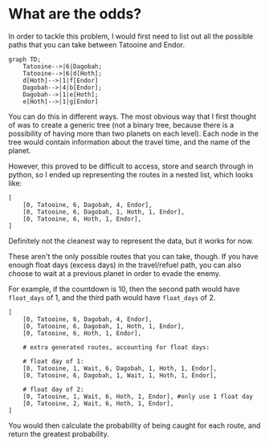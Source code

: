 
# What are the odds?

In order to tackle this problem, I would first need to list out all the possible paths that you can take between Tatooine and Endor. 

```mermaid
graph TD;
	Tatooine-->|6|Dagobah;
    Tatooine-->|6|d[Hoth];
    d[Hoth]-->|1|f[Endor]
    Dagobah-->|4|b[Endor];
    Dagobah-->|1|e[Hoth];
    e[Hoth]-->|1|g[Endor]
```

You can do this in different ways. The most obvious way that I first thought of was to create a generic tree (not a binary tree, because there is a possibility of having more than two planets on each level). Each node in the tree would contain information about the travel time, and the name of the planet.  

However, this proved to be difficult to access, store and search through in python, so I ended up representing the routes in a nested list, which looks like:
```
[
	[0, Tatooine, 6, Dagobah, 4, Endor],
	[0, Tatooine, 6, Dagobah, 1, Hoth, 1, Endor],
	[0, Tatooine, 6, Hoth, 1, Endor],
]
```

Definitely not the cleanest way to represent the data, but it works for now. 

These aren't the only possible routes that you can take, though. If you have enough float days (excess days) in the travel/refuel path, you can also choose to wait at a previous planet in order to evade the enemy.

For example, if the countdown is 10, then the second path would have `float_days` of 1, and the third path would have `float_days` of 2.

```
[
	[0, Tatooine, 6, Dagobah, 4, Endor],
	[0, Tatooine, 6, Dagobah, 1, Hoth, 1, Endor],
	[0, Tatooine, 6, Hoth, 1, Endor],
	
	# extra generated routes, accounting for float days:
	
	# float day of 1:
	[0, Tatooine, 1, Wait, 6, Dagobah, 1, Hoth, 1, Endor],
	[0, Tatooine, 6, Dagobah, 1, Wait, 1, Hoth, 1, Endor],
	
	# float day of 2:
	[0, Tatooine, 1, Wait, 6, Hoth, 1, Endor], #only use 1 float day
	[0, Tatooine, 2, Wait, 6, Hoth, 1, Endor],
]
```

You would then calculate the probability of being caught for each route, and return the greatest probability. 